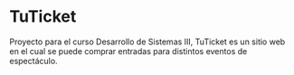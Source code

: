 TuTicket
========

Proyecto para el curso Desarrollo de Sistemas III, TuTicket es un sitio web en el cual se puede comprar entradas para distintos eventos de espectáculo.
